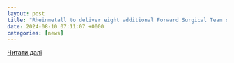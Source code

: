 ```yaml
---
layout: post
title: "Rheinmetall to deliver eight additional Forward Surgical Team stations to Ukrainian Armed Forces – Defense Here"
date: 2024-08-10 07:11:07 +0000
categories: [news]
---
```


[Читати далі](https://www.defensehere.com/en/rheinmetall-to-deliver-eight-additional-forward-surgical-team-stations-to-ukrainian-armed-forces)
